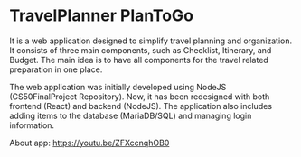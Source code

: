 # TravelPlanner PlanToGo

It is a web application designed to simplify travel planning and organization. It consists of three main components, such as Checklist, Itinerary, and Budget. The main idea is to have all components for the travel related preparation in one place.

The web application was initially developed using NodeJS (CS50FinalProject Repository). Now, it has been redesigned with both frontend (React) and backend (NodeJS). The application also includes adding items to the database (MariaDB/SQL) and managing login information.

About app: https://youtu.be/ZFXccnqhOB0
